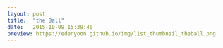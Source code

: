 ```yaml
---
layout: post
title:  "the Ball"
date:   2015-10-09 15:39:40
preview: https://edenyoon.github.io/img/list_thumbnail_theball.png
---
```

